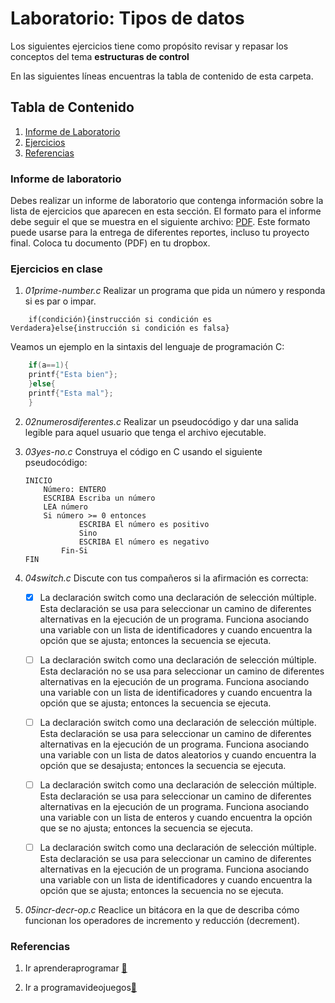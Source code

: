# Laboratorio: Tipos de datos<a name="LabTiposDeDatos"></a>

Los siguientes ejercicios tiene como propósito revisar y repasar los 
conceptos del tema **estructuras de control**

En las siguientes líneas encuentras la tabla de contenido de esta carpeta.

## Tabla de Contenido
1. [Informe de Laboratorio](#InfLabPDF)
2. [Ejercicios](#ejercicios)
3. [Referencias](#referencias)
<!---

--->

### Informe de laboratorio<a name="InfLabPDF"></a>

Debes realizar un informe de laboratorio que contenga información sobre la 
lista de ejercicios que aparecen en esta sección. El formato para el informe 
debe seguir el que se muestra en el siguiente archivo:
[PDF](https://www.dropbox.com/s/f0yia01yn2i1ozw/gral-templete.pdf?dl=0). Este formato 
puede usarse para la entrega de diferentes reportes, incluso tu proyecto final.
Coloca tu documento (PDF) en tu dropbox.



### Ejercicios en clase<a name="ejercicios"></a>

1. *01prime-number.c* Realizar un programa que pida un número y responda 
si es par o impar.

~~~
	if(condición){instrucción si condición es Verdadera}else{instrucción si condición es falsa}
~~~

Veamos un ejemplo en la sintaxis del lenguaje de programación C:
```C
	if(a==1){
	printf{"Esta bien"};
	}else{
	printf{"Esta mal"};
	}
```


2. *02numerosdiferentes.c* Realizar un pseudocódigo y dar una salida legible para 
aquel usuario que tenga el archivo ejecutable.


3. *03yes-no.c* Construya el código en C usando el siguiente pseudocódigo:
	```
	INICIO
   		Número: ENTERO
   		ESCRIBA Escriba un número
   		LEA número
   		Si número >= 0 entonces
      			ESCRIBA El número es positivo
   				Sino
         		ESCRIBA El número es negativo
      		Fin-Si
	FIN

	```



4. *04switch.c* Discute con tus compañeros si la afirmación es correcta:
	- [X] La declaración switch como una declaración de selección 
	múltiple. Esta declaración se usa para seleccionar un 
	camino de diferentes alternativas en la ejecución de 
	un programa. Funciona asociando una variable con un lista 
	de identificadores y cuando encuentra la opción que se ajusta; 
	entonces la secuencia se ejecuta.

	- [ ] La declaración switch como una declaración de selección 
	múltiple. Esta declaración no se usa para seleccionar un 
	camino de diferentes alternativas en la ejecución de 
	un programa. Funciona asociando una variable con un lista 
	de identificadores y cuando encuentra la opción que se ajusta; 
	entonces la secuencia se ejecuta.

	- [ ] La declaración switch como una declaración de selección 
	múltiple. Esta declaración se usa para seleccionar un 
	camino de diferentes alternativas en la ejecución de 
	un programa. Funciona asociando una variable con un lista 
	de datos aleatorios y cuando encuentra la opción que se desajusta; 
	entonces la secuencia se ejecuta.

	- [ ] La declaración switch como una declaración de selección 
	múltiple. Esta declaración se usa para seleccionar un 
	camino de diferentes alternativas en la ejecución de 
	un programa. Funciona asociando una variable con un lista 
	de enteros y cuando encuentra la opción que se no ajusta; 
	entonces la secuencia se ejecuta.

	- [ ] La declaración switch como una declaración de selección 
	múltiple. Esta declaración se usa para seleccionar un 
	camino de diferentes alternativas en la ejecución de 
	un programa. Funciona asociando una variable con un lista 
	de identificadores y cuando encuentra la opción que se ajusta; 
	entonces la secuencia no se ejecuta.



5. *05incr-decr-op.c* Reaclice un bitácora en la que de describa cómo funcionan 
los operadores de incremento y reducción (decrement).


### Referencias

1. Ir aprenderaprogramar [:link:](https://www.aprenderaprogramar.com/index.php?option=com_content&view=article&id=322:instrucciones-condicionales-si-entonces-sino-if-then-else-ejemplos-en-pseudocodigo-cu00142a&catid=28&Itemid=59)

2. Ir a programavideojuegos[:link:](http://programavideojuegos.blogspot.com/2013/05/25-ejercicios-resueltos-de-estructuras.html)



